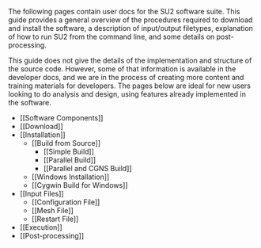 The following pages contain user docs for the SU2 software suite. This guide provides a general overview of the procedures required to download and install the software, a description of input/output filetypes, explanation of how to run SU2 from the command line, and some details on post-processing.

This guide does not give the details of the implementation and structure of the source code. However, some of that information is available in the developer docs, and we are in the process of creating more content and training materials for developers. The pages below are ideal for new users looking to do analysis and design, using features already implemented in the software.

* [[Software Components]]
* [[Download]]
* [[Installation]]
  * [[Build from Source]]
    * [[Simple Build]]
    * [[Parallel Build]]
    * [[Parallel and CGNS Build]]
  * [[Windows Installation]]
  * [[Cygwin Build for Windows]]
* [[Input Files]]
  * [[Configuration File]]
  * [[Mesh File]]
  * [[Restart File]]
* [[Execution]]
* [[Post-processing]]
